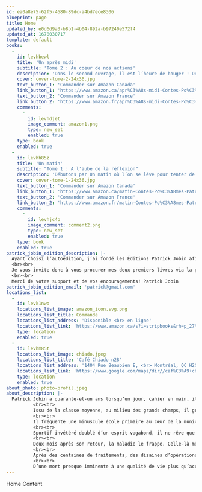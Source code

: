 ```yaml
---
id: ea0a8e75-62f5-4680-89dc-a4bd7ece8306
blueprint: page
title: Home
updated_by: e0d6d9a3-b8b1-4b04-892a-b97240e572f4
updated_at: 1678030717
template: default
books:
  -
    id: levhbewl
    title: 'Un après midi'
    subtitle: 'Tome 2 : Au coeur de nos actions'
    description: 'Dans le second ouvrage, il est l’heure de bouger ! De mettre en action tout ce que l’on croit avoir compris. Seulement, tout ne se passe pas comme prévu. L’envie de foncer se heurte au passé ou sinon, semble encline à attendre que demain arrive. Comme si demain allait être mieux, Un après-midi brûlera sous le soleil, avec cette frustration, cette rage et cette damnée procrastination.'
    cover: cover-tome-2-24x36.jpg
    text_button_1: 'Commander sur Amazon Canada'
    link_button_1: 'https://www.amazon.ca/apr%C3%A8s-midi-Contes-Po%C3%A8mes-Tome2/dp/2981976613'
    text_button_2: 'Commander sur Amazon France'
    link_button_2: 'https://www.amazon.fr/apr%C3%A8s-midi-Contes-Po%C3%A8mes-Tome2/dp/2981976613'
    comments:
      -
        id: levhdjet
        image_comment: amazon1.png
        type: new_set
        enabled: true
    type: book
    enabled: true
  -
    id: levhh85z
    title: 'Un matin'
    subtitle: "Tome 1 : A l'aube de la réflexion"
    description: 'Débutons par Un matin où l’on se lève pour tenter de comprendre qui l’on est, ce que l’on veut et de tout ce qui fait que nous sommes ici et pas ailleurs. Là où nos personnalités doivent parfois faire une mise au point et se dire leurs quatre vérités pour mieux avancer.'
    cover: cover-tome-1-24x36.jpg
    text_button_1: 'Commander sur Amazon Canada'
    link_button_1: 'https://www.amazon.ca/matin-Contes-Po%C3%A8mes-Patrick-Jobin/dp/2981976605'
    text_button_2: 'Commander sur Amazon France'
    link_button_2: 'https://www.amazon.fr/matin-Contes-Po%C3%A8mes-Patrick-Jobin/dp/2981976605'
    comments:
      -
        id: levhjc4b
        image_comment: comment2.png
        type: new_set
        enabled: true
    type: book
    enabled: true
patrick_jobin_edition_description: |-
  Ayant choisi l’autoédition, j’ai fondé les Éditions Patrick Jobin afin de faciliter la distribution de mes propres livres. J’y trouve dans cette forme, la liberté et toute l’autonomie recherchée. Par ailleurs, je dois bien avouer qu’il y avait là aussi un certain plaisir de relever un défi colossal d’ainsi me voir distribué un peu partout à l’échelle du Québec et peut-être même la France et d’autres régions du monde. Certes un rêve fou, mais une aventure palpitante.
  <br><br>
  Je vous invite donc à vous procurer mes deux premiers livres via la plateforme Amazon.ca et Amazon.fr, ainsi que dans tous les lieux locaux que je développerai au fil du temps. Vous trouverez la liste ici même de tous les emplacements qui s’ajouteront.
  <br><br>
  Merci de votre support et de vos encouragements! Patrick Jobin
patrick_jobin_edition_email: 'patrick@gmail.com'
locations_list:
  -
    id: levk1nwo
    locations_list_image: amazon_icon.svg.png
    locations_list_title: Commande
    locations_list_address: 'Disponible <br> en ligne'
    locations_list_link: 'https://www.amazon.ca/s?i=stripbooks&rh=p_27%3AM+Patrick+Jobin&s=relevancerank&language=fr&text=M+Patrick+Jobin&ref=dp_byline_sr_book_1'
    type: location
    enabled: true
  -
    id: levhm85t
    locations_list_image: chiado.jpeg
    locations_list_title: 'Café Chiado n28'
    locations_list_address: '1404 Rue Beaubien E, <br> Montréal, QC H2G 1K9'
    locations_list_link: 'https://www.google.com/maps/dir//caf%C3%A9+chiado/data=!4m6!4m5!1m1!4e2!1m2!1m1!1s0x4cc91942e7a38069:0xda638ef67c1787cc?sa=X&ved=2ahUKEwiowo6D5cT9AhVbl4kEHci-Dn4Q9Rd6BAh1EAU'
    type: location
    enabled: true
about_photo: photo-profil.jpeg
about_description: |-
  Patrick Jobin a quarante-et-un ans lorsqu’un jour, cahier en main, il décide, comme ça, de sortir au café du coin pour écrire n’importe quoi qui pourrait lui faire du bien. Des mots pour le remettre dans le droit chemin, un certain matin de février 2017.
          <br><br>
          Issu de la classe moyenne, au milieu des grands champs, il grandit sur la terre de ses parents. Dès l’âge de trois ans, son terrain de jeu devient tout ce que la nature a de meilleur pour un gamin qui adore l’aventure.
          <br><br>
          Il fréquente une minuscule école primaire au cœur de la municipalité de Mirabel, pour ensuite faire la moitié de son secondaire dans l’ancien, mais non moins majestueux monastère d’Oka. Au cours de la seconde partie qui se déroule à la grande polyvalente, il se découvre une passion absolue pour l’art communication et l’art dramatique. Passion qui ne pouvait qu’être le résultat d’une imagination fertile qui en demande toujours plus.
          <br><br>
          Sportif invétéré doublé d’un esprit vagabond, il ne rêve que d’une chose : être acteur et réaliser des films d’action. Il se dirige alors vers le cégep Montmorency pour y étudier l’art du cinéma. Dès la fin de ses études, cet esprit vagabond revient à la charge et c’est avec ses valises chargées dans un tout petit Susuki Switf qu’il quitte son patelin sans foi ni loi pour Hollywood. Face à la magie des studios, la révélation le frappe en plein cœur. Le rêve de posséder son propre studio s’éclaircit. Il sait désormais ce qu’il veut faire dans la vie, mais pas là-bas, non loin des siens. Pour lui, tout est possible dans ce monde, tout est possible dans sa bourgade. Nous sommes en juin 1996, il a vingt-et-un ans.
          <br><br>
          Deux mois après son retour, la maladie le frappe. Celle-là même qui, deux années auparavant avait emporté son frère de vingt-quatre ans. Ce diagnostic ne lui était pas soudain. Seulement cette fois, le départ avait été donné pour de bon. Un voyage infernal dans les veines de cette maladie inconnue s’entame. Commence alors la fameuse odyssée médicale ! Pour lui, il n’y a plus de temps à perdre car le compteur tourne à une vitesse folle. Il ne réalise ici et là que quelques parcelles de rêves. Parallèlement, cette chose en lui le contamine et l’affaiblit de jour en jour sans que rien ne puisse arrêter l’inertie de la dégénérescence. Les années s’écoulent dans un système tordu qui transforme ses rêves en visions torsadées de fils d’araignée l’empêchant d’ouvrir ses ailes pour vivre ou tout simplement exister.
          <br><br>
          Après des centaines de traitements, des dizaines d’opérations et des milliers d’heures d’angoisse plus tard, une merveilleuse lueur d’étoile apparaît ! Cette chance, cette extraordinaire deuxième chance ! C’est en passant par l’hôpital Saint-Eustache en tant que simple résidente, qu’une jeune hématologue s’intéresse par pur hasard à son dossier. Il ne l’a jamais vu. Elle entre dans sa chambre d’isolement et confronte tous les diagnostics établis par une équipe entière d’hématologues chevronnés depuis des années. Elle dirige dans le secret M. Jobin vers un médecin exceptionnel à l’hôpital Notre-Dame de Montréal. C’est complètement amaigri, à peine capable de marcher, de respirer et sûrement à quelques jours de la fin que s’enclenche une série de traitements d’urgence. Une équipe de spécialistes au cœur d’or le prend en charge sous la direction de ce médecin d’exception. Quelques semaines plus tard, la maladie est finalement identifiée grâce à la génétique après pas moins de vingt-deux ans d’odyssée. S’engagera alors une très longue marche vers une dure réhabilitation.
          <br><br>
          D’une mort presque imminente à une qualité de vie plus qu’acceptable, il retrouve ses forces, son caractère et tout bonnement, comme ça, il sortira au café du coin pour écrire n’importe quoi qui pourrait lui faire du bien, un certain matin de février 2017.
---
```

Home Content